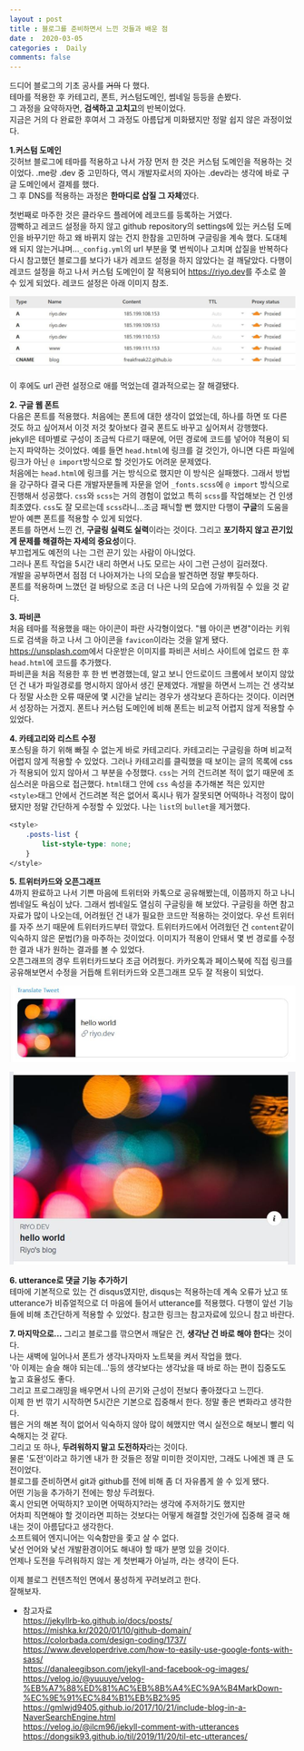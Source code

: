 ```yaml
---
layout : post
title : 블로그를 준비하면서 느낀 것들과 배운 점 
date :  2020-03-05
categories :  Daily
comments: false
---
```


드디어 블로그의 기초 공사를 ~~거의~~ 다 했다.   
테마를 적용한 후 카테고리, 폰트, 커스텀도메인, 썸네일 등등을 손봤다.   
그 과정을 요약하자면, **검색하고 고치고**의 반복이었다.   
지금은 거의 다 완료한 후여서 그 과정도 아름답게 미화됐지만 정말 쉽지 않은 과정이었다.   

**1.커스텀 도메인**  
깃허브 블로그에 테마를 적용하고 나서 가장 먼저 한 것은 커스텀 도메인을 적용하는 것이었다. 
.me랑 .dev 중 고민하다, 역시 개발자로서의 자아는 .dev라는 생각에 바로 구글 도메인에서 결제를 했다.  
그 후 DNS를 적용하는 과정은 **한마디로 삽질 그 자체**였다.  

첫번째로 마주한 것은 클라우드 플레어에 레코드를 등록하는 거였다.  
깜빡하고 레코드 설정을 하지 않고 github repository의 settings에 있는 커스텀 도메인을 바꾸기만 하고 왜 바뀌지 않는 건지 한참을 고민하며 구글링을 계속 했다. 도대체 왜 되지 않는거냐며...`_config.yml`의 url 부분을 몇 번씩이나 고치며 삽질을 반복하다 다시 참고했던 블로그를 보다가 내가 레코드 설정을 하지 않았다는 걸 깨달았다. 다행이 레코드 설정을 하고 나서 커스텀 도메인이 잘 적용되어 <https://riyo.dev>를 주소로 쓸 수 있게 되었다. 레코드 설정은 아래 이미지 참조.  

![dnsrecord.JPG](/assets/dnsrecord.JPG)

이 후에도 url 관련 설정으로 애를 먹었는데 결과적으로는 잘 해결됐다.  

**2. 구글 웹 폰트**  
다음은 폰트를 적용했다. 처음에는 폰트에 대한 생각이 없었는데, 하나를 하면 또 다른 것도 하고 싶어져서 이것 저것 찾아보다 결국 폰트도 바꾸고 싶어져서 강행했다.  
jekyll은 테마별로 구성이 조금씩 다르기 때문에, 어떤 경로에 코드를 넣어야 적용이 되는지 파악하는 것이었다. 
예를 들면 `head.html`에 링크를 걸 것인가, 아니면 다른 파일에 링크가 아닌 `@ import`방식으로 할 것인가도 어려운 문제였다.  
처음에는 `head.html`에 링크를 거는 방식으로 했지만 이 방식은 실패했다. 그래서 방법을 강구하다 결국 다른 개발자분들께 자문을 얻어 `_fonts.scss`에 `@ import` 방식으로 진행해서 성공했다. `css`와 `scss`는 거의 경험이 없었고 특히 `scss`를 작업해보는 건 인생 최초였다. `css`도 잘 모르는데 `scss`라니...조금 패닉할 뻔 했지만 다행이 **구글**의 도움을 받아 예쁜 폰트를 적용할 수 있게 되었다.  
폰트를 하면서 느낀 건, **구글링 실력도 실력**이라는 것이다. 
그리고 **포기하지 않고 끈기있게 문제를 해결하는 자세의 중요성**이다.  
부끄럽게도 예전의 나는 그런 끈기 있는 사람이 아니었다.  
그러나 폰트 작업을 5시간 내리 하면서 나도 모르는 사이 그런 근성이 길러졌다.  
개발을 공부하면서 점점 더 나아져가는 나의 모습을 발견하면 정말 뿌듯하다.  
폰트를 적용하며 느꼈던 걸 바탕으로 조금 더 나은 나의 모습에 가까워질 수 있을 것 같다.  

**3. 파비콘**  
처음 테마를 적용했을 때는 아이콘이 파란 사각형이었다. 
"웹 아이콘 변경"이라는 키워드로 검색을 하고 나서 그 아이콘을 `favicon`이라는 것을 알게 됐다.  
<https://unsplash.com>에서 다운받은 이미지를 파비콘 서비스 사이트에 업로드 한 후 `head.html`에 코드를 추가했다.  
파비콘을 처음 적용한 후 한 번 변경했는데, 알고 보니 안드로이드 크롬에서 보이지 않았던 건 내가 파일경로를 명시하지 않아서 생긴 문제였다. 개발을 하면서 느끼는 건 생각보다 정말 사소한 오류 때문에 몇 시간을 날리는 경우가 생각보다 흔하다는 것이다. 이러면서 성장하는 거겠지. 폰트나 커스텀 도메인에 비해 폰트는 비교적 어렵지 않게 적용할 수 있었다.  

**4. 카테고리와 리스트 수정**  
포스팅을 하기 위해 빠질 수 없는게 바로 카테고리다. 카테고리는 구글링을 하며 비교적 어렵지 않게 적용할 수 있었다. 그러나 카테고리를 클릭했을 때 보이는 글의 목록에 css가 적용되어 있지 않아서 그 부분을 수정했다. `css`는 거의 건드려본 적이 없기 때문에 조심스러운 마음으로 접근했다. `html`태그 안에 `css` 속성을 추가해본 적은 있지만 `<style>`태그 안에서 건드려본 적은 없어서 혹시나 뭐가 잘못되면 어떡하나 걱정이 많이 됐지만 정말 간단하게 수정할 수 있었다. 나는 `list`의 `bullet`을 제거했다.  

```css
<style>
    .posts-list {
        list-style-type: none;
    }
</style>
```  

**5. 트위터카드와 오픈그래프**  
4까지 완료하고 나서 기쁜 마음에 트위터와 카톡으로 공유해봤는데, 이쯤까지 하고 나니 썸네일도 욕심이 났다. 그래서 썸네일도 열심히 구글링을 해 보았다. 구글링을 하면 참고자료가 많이 나오는데, 어려웠던 건 내가 필요한 코드만 적용하는 것이었다. 우선 트위터를 자주 쓰기 때문에 트위터카드부터 깎았다. 트위터카드에서 어려웠던 건 `content`같이 익숙하지 않은 문법(?)을 마주하는 것이었다. 이미지가 적용이 안돼서 몇 번 경로를 수정한 결과 내가 원하는 결과를 볼 수 있었다.  
오픈그래프의 경우 트위터카드보다 조금 어려웠다. 카카오톡과 페이스북에 직접 링크를 공유해보면서 수정을 거듭해 트위터카드와 오픈그래프 모두 잘 적용이 되었다.  

![twittercard.JPG](/assets/twittercard.JPG)  

![opengraph.JPG](/assets/opengraph.JPG)  

**6. utterance로 댓글 기능 추가하기**  
테마에 기본적으로 있는 건 disqus였지만, disqus는 적용하는데 계속 오류가 났고 또 utterance가 비쥬얼적으로 더 마음에 들어서 utterance를 적용했다. 다행이 앞선 기능들에 비해 초간단하게 적용할 수 있었다. 참고한 링크는 참고자료에 있으니 참고 바란다.  

**7. 마지막으로...**
그리고 블로그를 깎으면서 깨달은 건, **생각난 건 바로 해야 한다**는 것이다.  
나는 새벽에 일어나서 폰트가 생각나자마자 노트북을 켜서 작업을 했다.  
'아 이제는 슬슬 해야 되는데...'등의 생각보다는 생각났을 때 바로 하는 편이 집중도도 높고 효율성도 좋다.  
그리고 프로그래밍을 배우면서 나의 끈기와 근성이 전보다 좋아졌다고 느낀다.  
이제 한 번 깎기 시작하면 5시간은 기본으로 집중해서 한다. 정말 좋은 변화라고 생각한다.  
웹은 거의 해본 적이 없어서 익숙하지 않아 많이 헤맸지만 역시 실전으로 해보니 빨리 익숙해지는 것 같다.  
그리고 또 하나, **두려워하지 말고 도전하자**라는 것이다.  
물론 '도전'이라고 하기엔 내가 한 것들은 정말 미미한 것이지만, 그래도 나에겐 꽤 큰 도전이었다.  
블로그를 준비하면서 git과 github를 전에 비해 좀 더 자유롭게 쓸 수 있게 됐다.  
어떤 기능을 추가하기 전에는 항상 두려웠다.  
혹시 안되면 어떡하지? 꼬이면 어떡하지?라는 생각에 주저하기도 했지만  
어차피 직면해야 할 것이라면 피하는 것보다는 어떻게 해결할 것인가에 집중해 결국 해내는 것이 아름답다고 생각한다.  
소프트웨어 엔지니어는 익숙함만을 좇고 살 수 없다.  
낯선 언어와 낯선 개발환경이어도 해내야 할 때가 분명 있을 것이다.  
언제나 도전을 두려워하지 않는 게 첫번째가 아닐까, 라는 생각이 든다.  

이제 블로그 컨텐츠적인 면에서 풍성하게 꾸려보려고 한다.  
잘해보자.  

* 참고자료  
<https://jekyllrb-ko.github.io/docs/posts/>  
<https://mishka.kr/2020/01/10/github-domain/>  
<https://colorbada.com/design-coding/1737/>  
<https://www.developerdrive.com/how-to-easily-use-google-fonts-with-sass/>  
<https://danaleegibson.com/jekyll-and-facebook-og-images/>  
<https://velog.io/@yuuuye/velog-%EB%A7%88%ED%81%AC%EB%8B%A4%EC%9A%B4MarkDown-%EC%9E%91%EC%84%B1%EB%B2%95>  
<https://gmlwjd9405.github.io/2017/10/21/include-blog-in-a-NaverSearchEngine.html>  
<https://velog.io/@ilcm96/jekyll-comment-with-utterances>  
<https://dongsik93.github.io/til/2019/11/20/til-etc-utterances/>  





